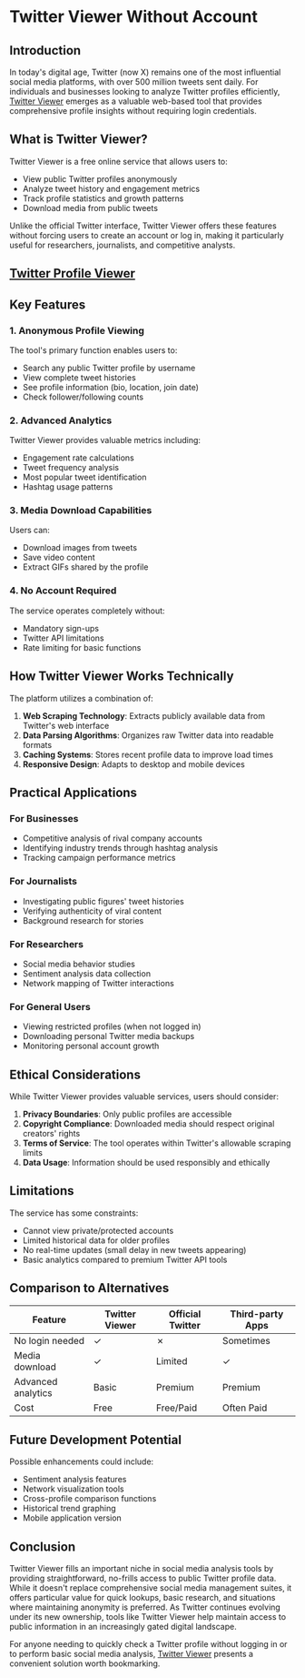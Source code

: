 # Twitter Viewer Without Account

## Introduction

In today's digital age, Twitter (now X) remains one of the most influential social media platforms, with over 500 million tweets sent daily. For individuals and businesses looking to analyze Twitter profiles efficiently, [Twitter Viewer](https://www.twitterviewer.com/) emerges as a valuable web-based tool that provides comprehensive profile insights without requiring login credentials.

## What is Twitter Viewer?

Twitter Viewer is a free online service that allows users to:

- View public Twitter profiles anonymously
- Analyze tweet history and engagement metrics
- Track profile statistics and growth patterns
- Download media from public tweets

Unlike the official Twitter interface, Twitter Viewer offers these features without forcing users to create an account or log in, making it particularly useful for researchers, journalists, and competitive analysts.

## [Twitter Profile Viewer](https://twitterviewer.net/twitter-profile-viewer)

## Key Features

### 1. Anonymous Profile Viewing
The tool's primary function enables users to:
- Search any public Twitter profile by username
- View complete tweet histories
- See profile information (bio, location, join date)
- Check follower/following counts

### 2. Advanced Analytics
Twitter Viewer provides valuable metrics including:
- Engagement rate calculations
- Tweet frequency analysis
- Most popular tweet identification
- Hashtag usage patterns

### 3. Media Download Capabilities
Users can:
- Download images from tweets
- Save video content
- Extract GIFs shared by the profile

### 4. No Account Required
The service operates completely without:
- Mandatory sign-ups
- Twitter API limitations
- Rate limiting for basic functions

## How Twitter Viewer Works Technically

The platform utilizes a combination of:

1. **Web Scraping Technology**: Extracts publicly available data from Twitter's web interface
2. **Data Parsing Algorithms**: Organizes raw Twitter data into readable formats
3. **Caching Systems**: Stores recent profile data to improve load times
4. **Responsive Design**: Adapts to desktop and mobile devices

## Practical Applications

### For Businesses
- Competitive analysis of rival company accounts
- Identifying industry trends through hashtag analysis
- Tracking campaign performance metrics

### For Journalists
- Investigating public figures' tweet histories
- Verifying authenticity of viral content
- Background research for stories

### For Researchers
- Social media behavior studies
- Sentiment analysis data collection
- Network mapping of Twitter interactions

### For General Users
- Viewing restricted profiles (when not logged in)
- Downloading personal Twitter media backups
- Monitoring personal account growth

## Ethical Considerations

While Twitter Viewer provides valuable services, users should consider:

1. **Privacy Boundaries**: Only public profiles are accessible
2. **Copyright Compliance**: Downloaded media should respect original creators' rights
3. **Terms of Service**: The tool operates within Twitter's allowable scraping limits
4. **Data Usage**: Information should be used responsibly and ethically

## Limitations

The service has some constraints:

- Cannot view private/protected accounts
- Limited historical data for older profiles
- No real-time updates (small delay in new tweets appearing)
- Basic analytics compared to premium Twitter API tools

## Comparison to Alternatives

| Feature          | Twitter Viewer | Official Twitter | Third-party Apps |
|------------------|----------------|------------------|------------------|
| No login needed  | ✓              | ✗                | Sometimes        |
| Media download   | ✓              | Limited          | ✓                |
| Advanced analytics | Basic        | Premium          | Premium          |
| Cost             | Free           | Free/Paid        | Often Paid       |

## Future Development Potential

Possible enhancements could include:

- Sentiment analysis features
- Network visualization tools
- Cross-profile comparison functions
- Historical trend graphing
- Mobile application version

## Conclusion

Twitter Viewer fills an important niche in social media analysis tools by providing straightforward, no-frills access to public Twitter profile data. While it doesn't replace comprehensive social media management suites, it offers particular value for quick lookups, basic research, and situations where maintaining anonymity is preferred. As Twitter continues evolving under its new ownership, tools like Twitter Viewer help maintain access to public information in an increasingly gated digital landscape.

For anyone needing to quickly check a Twitter profile without logging in or to perform basic social media analysis, [Twitter Viewer](https://twitterviewer.net/) presents a convenient solution worth bookmarking.
